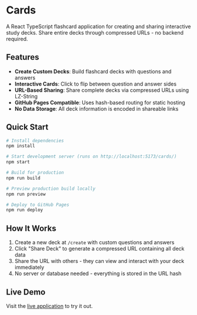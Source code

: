 # Cards

A React TypeScript flashcard application for creating and sharing interactive study decks. Share entire decks through compressed URLs - no backend required.

## Features

- **Create Custom Decks**: Build flashcard decks with questions and answers
- **Interactive Cards**: Click to flip between question and answer sides
- **URL-Based Sharing**: Share complete decks via compressed URLs using LZ-String
- **GitHub Pages Compatible**: Uses hash-based routing for static hosting
- **No Data Storage**: All deck information is encoded in shareable links

## Quick Start

```bash
# Install dependencies
npm install

# Start development server (runs on http://localhost:5173/cards/)
npm start

# Build for production
npm run build

# Preview production build locally
npm run preview

# Deploy to GitHub Pages
npm run deploy
```

## How It Works

1. Create a new deck at `/create` with custom questions and answers
2. Click "Share Deck" to generate a compressed URL containing all deck data
3. Share the URL with others - they can view and interact with your deck immediately
4. No server or database needed - everything is stored in the URL hash

## Live Demo

Visit the [live application](https://ofietze.github.io/cards) to try it out.
